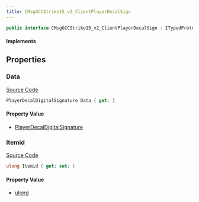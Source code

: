 ```yaml
---
title: CMsgGCCStrike15_v2_ClientPlayerDecalSign
---
```


```csharp
public interface CMsgGCCStrike15_v2_ClientPlayerDecalSign : ITypedProtobuf<CMsgGCCStrike15_v2_ClientPlayerDecalSign>, INativeHandle
```

#### Implements

## Properties

### Data

[Source Code](https://github.com/swiftly-solution/swiftlys2/blob/main/managed/src/SwiftlyS2.Generated/Protobufs/Interfaces/CMsgGCCStrike15_v2_ClientPlayerDecalSign.cs#L13)

```csharp
PlayerDecalDigitalSignature Data { get; }
```

#### Property Value

- [PlayerDecalDigitalSignature](/docs/api/shared/protobufdefinitions/playerdecaldigitalsignature)

### Itemid

[Source Code](https://github.com/swiftly-solution/swiftlys2/blob/main/managed/src/SwiftlyS2.Generated/Protobufs/Interfaces/CMsgGCCStrike15_v2_ClientPlayerDecalSign.cs#L16)

```csharp
ulong Itemid { get; set; }
```

#### Property Value

- [ulong](https://learn.microsoft.com/dotnet/api/system.uint64)

